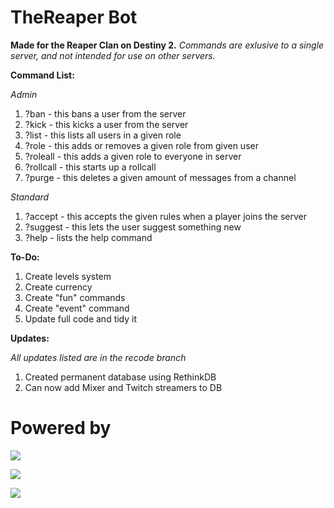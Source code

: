 # TheReaper Bot
**Made for the Reaper Clan on Destiny 2.**
*Commands are exlusive to a single server, and not intended for use on other servers.*

**Command List:**

*Admin*
1. ?ban - this bans a user from the server
2. ?kick - this kicks a user from the server
3. ?list - this lists all users in a given role
4. ?role - this adds or removes a given role from given user
5. ?roleall - this adds a given role to everyone in server
6. ?rollcall - this starts up a rollcall
7. ?purge - this deletes a given amount of messages from a channel

*Standard*
1. ?accept - this accepts the given rules when a player joins the server
2. ?suggest - this lets the user suggest something new
3. ?help - lists the help command 

**To-Do:**
1. Create levels system
2. Create currency
3. Create "fun" commands
4. Create "event" command
5. Update full code and tidy it

**Updates:**

*All updates listed are in the recode branch*
1. Created permanent database using RethinkDB
2. Can now add Mixer and Twitch streamers to DB

# Powered by

[![](https://camo.githubusercontent.com/40129aa4640399b5e65cc3c101361a6a0b5d6467/68747470733a2f2f646973636f72642e6a732e6f72672f7374617469632f6c6f676f2e737667)](https://discord.js.org)

[![
](http://developer.ibm.com/clouddataservices/wp-content/uploads/sites/47/2017/07/rethinkdb.png)
](https://github.com/rethinkdb/rethinkdb)

[![](https://klasa.js.org/static/klasa.svg)](https://klasa.js.org/)